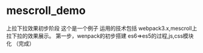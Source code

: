 # mescroll_demo
上拉下拉效果初步阶段
 这个是一个例子 运用的技术包括 webpack3.x,mescroll上拉下拉的效果展示。
 第一步，wenpack的初步搭建 es6=>es5的过程,js,css模块化  （完成）
